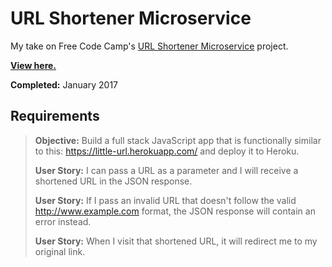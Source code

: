 # URL Shortener Microservice

My take on Free Code Camp's [URL Shortener Microservice](https://www.freecodecamp.com/challenges/url-shortener-microservice) project.

**[View here.](https://tfusms.herokuapp.com/)**

**Completed:** January 2017

## Requirements

> **Objective:** Build a full stack JavaScript app that is functionally similar to this: https://little-url.herokuapp.com/ and deploy it to Heroku.
>
> **User Story:** I can pass a URL as a parameter and I will receive a shortened URL in the JSON response.
>
> **User Story:** If I pass an invalid URL that doesn't follow the valid http://www.example.com format, the JSON response will contain an error instead.
>
> **User Story:** When I visit that shortened URL, it will redirect me to my original link.
